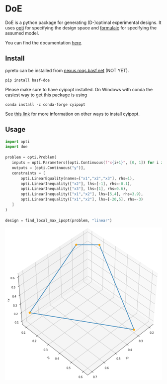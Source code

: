 # DoE

DoE is a python package for generating (D-)optimal experimental designs. 
It uses [opti](https://basf.github.io/mopti/) for specifying the design space and [formulaic](https://matthewwardrop.github.io/formulaic/) for specifying the assumed model.

You can find the documentation [here](http://bayesopt.docs.basf.net/doe).


## Install

pyreto can be installed from [nexus.roqs.basf.net](https://developer.docs.basf.net/setup/python/#configure) (NOT YET).
```
pip install basf-doe
```
Please make sure to have cyipopt installed. 
On Windows with conda the easiest way to get this package is using
```
conda install -c conda-forge cyipopt
```
See [this link](https://cyipopt.readthedocs.io/en/stable/install.html) for more information on other ways to install cyipopt.


## Usage

```python
import opti
import doe

problem = opti.Problem(
   inputs = opti.Parameters([opti.Continuous(f"x{i+1}", [0, 1]) for i in range(3)]),
   outputs = [opti.Continuous("y")],
   constraints = [
       opti.LinearEquality(names=["x1","x2","x3"], rhs=1),
       opti.LinearInequality(["x2"], lhs=[-1], rhs=-0.1),
       opti.LinearInequality(["x3"], lhs=[1], rhs=0.6),
       opti.LinearInequality(["x1","x2"], lhs=[5,4], rhs=3.9),
       opti.LinearInequality(["x1","x2"], lhs=[-20,5], rhs=-3)
   ]
)

design = find_local_max_ipopt(problem, "linear")
```

![doe_example](docs/assets/getting_started_constraints_local_opt.PNG)
